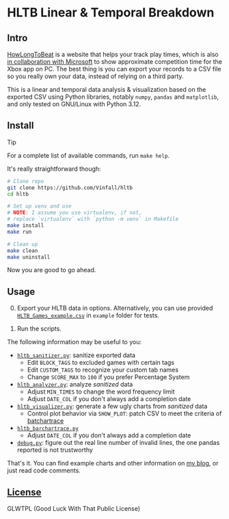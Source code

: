 # HLTB Linear & Temporal Breakdown

## Intro

[HowLongToBeat](https://howlongtobeat.com) is a website that helps your track play times, which is also [in collaboration with Microsoft](https://news.xbox.com/en-us/2022/09/14/september-updates-xbox-app-on-pc/) to show approximate competition time for the Xbox app on PC. The best thing is you can export your records to a CSV file so you really own your data, instead of relying on a third party.

This is a linear and temporal data analysis & visualization based on the exported CSV using Python libraries, notably `numpy`, `pandas` and `matplotlib`, and only tested on GNU/Linux with Python 3.12.

## Install

> [!TIP]
> For a complete list of available commands, run `make help`.

It's really straightforward though:

```sh
# Clone repo
git clone https://github.com/Vinfall/hltb
cd hltb

# Set up venv and use
# NOTE: I assume you use virtualenv, if not,
# replace `virtualenv` with `python -m venv` in Makefile
make install
make run

# Clean up
make clean
make uninstall
```

Now you are good to go ahead.

## Usage

0. Export your HLTB data in options. Alternatively, you can use provided [`HLTB_Games_example.csv`](example/HLTB_Games_example.csv) in `example` folder for tests.

1. Run the scripts.

The following information may be useful to you:

- [`hltb_sanitizer.py`](hltb_sanitizer.py): sanitize exported data
  - Edit `BLOCK_TAGS` to excluded games with certain tags
  - Edit `CUSTOM_TAGS` to recognize your custom tab names
  - Change `SCORE_MAX` to `100` if you prefer Percentage System
- [`hltb_analyzer.py`](hltb_analyzer.py): analyze _sanitized_ data
  - Adjust `MIN_TIMES` to change the word frequency limit
  - Adjust `DATE_COL` if you don't always add a completion date
- [`hltb_visualizer.py`](hltb_visualizer.py): generate a few ugly charts from _sanitized_ data
  - Control plot behavior via `SHOW_PLOT`: patch CSV to meet the criteria of [batchartrace](https://github.com/FabDevGit/barchartrace)
- [`hltb_barchartrace.py`](hltb_barchartrace.py)
  - Adjust `DATE_COL` if you don't always add a completion date
- [`debug.py`](debug.py): figure out the real line number of invalid lines, the one pandas reported is not trustworthy

That's it. You can find example charts and other information on [my blog](https://blog.vinfall.com/posts/2023/11/hltb/), or just read code comments.

## [License](LICENSE)

GLWTPL (Good Luck With That Public License)
